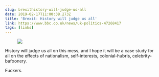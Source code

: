 ```yaml
---
slug: brexithistory-will-judge-us-all
date: 2019-02-17T11:00:38.273Z
title: 'Brexit: History will judge us all'
link: https://www.bbc.co.uk/news/uk-politics-47268417
tags: [links]
---
```



<figure>
  <img src="/images/2019-02-17-brexithistory-will-judge-us-all.jpeg">
</figure>

History will judge us all on this mess, and I hope it will be a case study for all on the effects of nationalism, self-interests, colonial-hubris, celebrity-bafoonery.

Fuckers.
